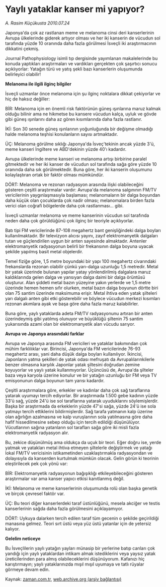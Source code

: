 # Yaylı yataklar kanser mi yapıyor?

*A. Rasim Küçükusta 2010.07.24*

<td class="columnist-detail">
<p>Japonya'da çok az rastlanan meme ve melanoma cinsi deri kanserlerinin Avrupa ülkelerinde giderek artıyor olması ve her iki kanserin de vücudun sol tarafında yüzde 10 oranında daha fazla görülmesi İsveçli iki araştırmacının dikkatini çekmiş.</p>
<p>
<div id="haberMetinDiv">
<p>Journal Pathophysiology isimli tıp dergisinde yayımlanan makalelerinde bu konuda yaptıkları araştırmaları ve vardıkları gerçekten çok şaşırtıcı sonucu açıklıyorlar: Yatağın türü ve yatış şekli bazı kanserlerin oluşumunda belirleyici olabilir!
<p><b>Melanoma ile ilgili ilginç bilgiler</b>
<p>İsveçli uzmanlar önce melanoma için şu ilginç noktalara dikkat çekiyorlar ve hiç de haksız değiller:
<p>BİR: Melanoma için en önemli risk faktörünün güneş ışınlarına maruz kalmak olduğu bilinir ama ne hikmetse bu kansere vücudun kalça, uyluk ve gövde gibi güneş ışınlarını daha az gören kısımlarında daha fazla rastlanır.
<p>İKİ: Son 30 senede güneş ışınlarının yoğunluğunda bir değişme olmadığı halde melanoma teşhisi konulanların sayısı artmaktadır.
<p>ÜÇ: Melanoma görülme sıklığı Japonya'da İsveç'tekinin ancak yüzde 3'ü, meme kanseri İngiltere ve ABD'dekinin yüzde 40'ı kadardır.
<p>Avrupa ülkelerinde meme kanseri ve melanoma artışı birbirine paralel gitmektedir ve her iki kanser de vücudun sol tarafında sağa göre yüzde 10 oranında daha sık görülmektedir. Buna göre, her iki kanserin oluşumunu kolaylaştıran ortak bir faktör olması mümkündür.
<p>DÖRT: Melanoma ve rezonan radyasyon arasında ilişki olabileceğini gösteren çeşitli araştırmalar vardır: Avrupa'da melanoma salgınının FM/TV vericilerinin yaygınlaşmasıyla başlaması; melanomaların bir dalga boyundan daha küçük olan çocuklarda çok nadir olması; melanomalara birden fazla verici olan coğrafi bölgelerde daha çok rastlanması... gibi.
<p>İsveçli uzmanlar melanoma ve meme kanserinin vücudun sol tarafında neden daha çok görüldüğünü çok ilginç bir teoriyle açıklıyorlar.
<p>Batı tipi FM vericilerinde 87-108 megahertz bant genişliğindeki dalga boyları kullanılmaktadır. Bir televizyon alıcısı yayını, zayıf elektromanyetik dalgaları tutan ve güçlendirilen uygun bir anten sayesinde almaktadır. Antenler elektromanyetik radyasyonun belirli bir frekansının dalga boyuna uyacak şekilde yapılmış basit metal objelerdir.
<p>Temel fiziğe göre, 1,5 metre boyundaki bir yapı 100 megahertz civarındaki frekanslarda rezonan olabilir çünkü yarı-dalga uzunluğu 1,5 metredir. Metal bir yatak üzerinde bulunan yapılar yatay yönlendirilmiş dalgalara maruz kaldıklarında gelen dalga ve yansıyan dalga daimi bir dalga örüntüsü oluşturur. Alan şiddeti metal bazın yüzeyine yakın yerlerde ve 1,5 metre üzerinde hemen hemen sıfır olurken, metal bazın dalga boyunun dörtte biri olan 75 santim üzerinde maksimuma erişir. Metal ihtiva eden yatak şilteleri yarı dalgalı anten gibi etki gösterebilir ve böylece vücudun merkezi kısımları rezonan akımlara ayak ve başa göre daha fazla maruz kalabilirler.
<p>Buna göre, yaylı yataklarda adeta FM/TV radyasyonunu artıran bir anten üzerindeymiş gibi yatılmış olunuyor ve büyüklüğü şiltenin 75 santim yukarısında azami olan bir elektromanyetik alan vücudu sarıyor.
<p><b>Avrupa ve Japonya arasındaki farklar</b>
<p>Avrupa ve Japonya arasında FM vericileri ve yataklar bakımından çok mühim farklılıklar var. Birincisi, Japonya'da FM vericilerinde 76-93 megahertz arası, yani daha düşük dalga boyları kullanılıyor. İkincisi, Japonların yatma şekilleri de yatak odası mefruşatı da Avrupalılarınkilerle benzer olmasına karşılık Japonlar yatak şiltesini doğrudan zemine koyuyorlar ve yaylı yatak kullanmıyorlar. Üçüncüsü de, Avrupa'da şilteler baza veya karyola üzerine konulur ve bir yatağın uzunluğu bir FM veya TV emisyonunun dalga boyunun tam yarısı kadardır.
<p>Çeşitli araştırmalara göre, erkekler ve kadınlar daha çok sağ taraflarına yatarak uyumayı tercih ediyorlar. Bir araştırmada 1.500 gebe kadının yüzde 33'ü sağ, yüzde 24'ü ise sol taraflarına yatarak uyuduklarını söylemişlerdir. Başka bir araştırmada da erkeklerin yüzde 47'si sağa, yüzde 24'ü ise sola yatmayı tercih ettiklerini bildirmişlerdir. Sağ tarafa yatmanın kalp üzerine olan ağırlığın azalmasına ve kalp vuruşlarının sola yatılmasına göre daha hafif hissedilmesine sebep olduğu için tercih edildiği düşünülüyor. Vücutlarının sağına yatanların sol tarafları sağa göre iki misli fazla elektromanyetik radyasyon alır.
<p>Bu, zekice düşünülmüş ama oldukça da uçuk bir teori. Eğer doğru ise, yerde yatmak ve yatakları metal ihtiva etmeyen şiltelerle değiştirmek ve yatağı lokal FM/TV vericisinin istikametinden uzaklaştırmakla radyasyondan ve dolayısıyla da kanserden kurtulmak mümkün olacak. Gelin görün ki teorinin eleştirilecek pek çok yönü var:
<p>BİR: Elektromanyetik radyasyonun bağışıklığı etkileyebileceğini gösteren araştırmalar var ama kanser yapıcı etkisi kanıtlanmış değil.
<p>İKİ: Melanoma ve meme kanserlerinin oluşumunda rolü olan başka genetik ve birçok çevresel faktör var.
<p>ÜÇ: Bu teori diğer kanserlerdeki taraf üstünlüğünü, mesela akciğer ve testis kanserlerinin sağda daha fazla görülmesini açıklayamıyor. 
<p>DÖRT: Uykuya dalarken tercih edilen taraf tüm gecenin o şekilde geçirildiği manasına gelmez. Teori sırt üstü veya yüz üstü yatanlar için de yetersiz kalıyor.
<p><b>Gelelim neticeye</b>
<p>Bu İsveçlilerin yaylı yatağın yayları münasip bir yerlerine batıp canları çok yandığı için yaylı yataklardan intikam almak istediklerini veya yaysız yatak üreticilerinden para almış olabileceklerini düşünüyorum. Kafanızı hiç karıştırmayın; yaylı yataklarınızda mışıl mışıl uyumaya ve tatlı rüyalar görmeye devam edin.</p></p></p></p></p></p></p></p></p></p></p></p></p></p></p></p></p></p></p></p></p></p></div>
</p>
<a href="http://web.archive.org/web/20101225013449/mailto:/">
</a></td>

Kaynak: [zaman.com.tr](http://zaman.com.tr/yazar.do?yazino=1008125), [web.archive.org (arşiv bağlantısı)](http://web.archive.org/web/20101225013449/http://zaman.com.tr/yazar.do?yazino=1008125)

